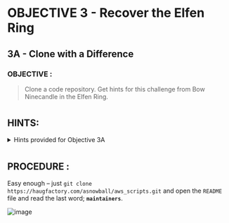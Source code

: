 # OBJECTIVE 3 - Recover the Elfen Ring #
## 3A - Clone with a Difference ##

### OBJECTIVE : ###
>Clone a code repository. Get hints for this challenge from Bow Ninecandle in the Elfen Ring.
#  

## HINTS: ##
<details>
  <summary>Hints provided for Objective 3A</summary>
  
>-  There’s a consistent format for Github repositories cloned [via HTTPS](https://github.com/git-guides/git-clone).  Try converting!
</details>

#  

## PROCEDURE : ##

Easy enough – just ``git clone https://haugfactory.com/asnowball/aws_scripts.git`` and open the ``README`` file and read the last word; **`maintainers`**.

![image](https://github.com/beta-j/SANS-Holiday-Hack-Challenge-2022/assets/60655500/ccb5519e-0dc4-40ff-8d89-8cff4691414c)

